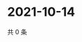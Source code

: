 # 2021-10-14

共 0 条

<!-- BEGIN WEIBO -->
<!-- 最后更新时间 Thu Oct 14 2021 06:08:31 GMT+0800 (China Standard Time) -->

<!-- END WEIBO -->

